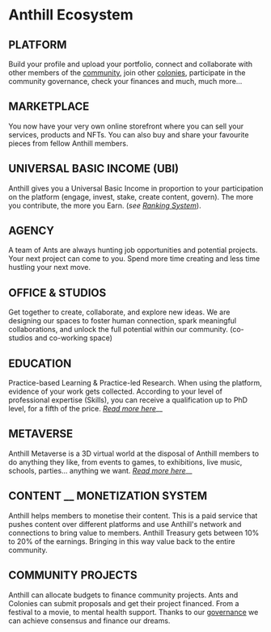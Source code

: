 # Anthill Ecosystem

## **PLATFORM**

Build your profile and upload your portfolio, connect and collaborate with other members of the [community](the-community.md), join other [colonies](colonies.md), participate in the community governance, check your finances and much, much more...

## MARKETPLACE

You now have your very own online storefront where you can sell your services, products and NFTs. You can also buy and share your favourite pieces from fellow Anthill members.

## UNIVERSAL BASIC INCOME (UBI)

Anthill gives you a Universal Basic Income in proportion to your participation on the platform (engage, invest, stake, create content, govern). The more you contribute, the more you Earn. (_see_ [_Ranking System_](ranking-system.md)).&#x20;

## AGENCY

A team of Ants are always hunting job opportunities and potential projects. Your next project can come to you. Spend more time creating and less time hustling your next move.

## **OFFICE & STUDIOS**

Get together to create, collaborate, and explore new ideas. We are designing our spaces to foster human connection, spark meaningful collaborations, and unlock the full potential within our community. (co-studios and co-working space)

## EDUCATION

Practice-based Learning & Practice-led Research. When using the platform, evidence of your work gets collected. According to your level of professional expertise (Skills), you can receive a qualification up to PhD level, for a fifth of the price. [_Read more here_](education.md)__

## METAVERSE

Anthill Metaverse is a 3D virtual world at the disposal of Anthill members to do anything they like, from events to games, to exhibitions, live music, schools, parties... anything we want. [_Read more here_](metaverse.md)__

## CONTENT __ MONETIZATION SYSTEM

Anthill helps members to monetise their content. This is a paid service that pushes content over different platforms and use Anthill's network and connections to bring value to members. Anthill Treasury gets between 10% to 20% of the earnings. Bringing in this way value back to the entire community.

## COMMUNITY PROJECTS

Anthill can allocate budgets to finance community projects. Ants and Colonies can submit proposals and get their project financed. From a festival to a movie, to mental health support. Thanks to our [governance](governance.md) we can achieve consensus and finance our dreams.
